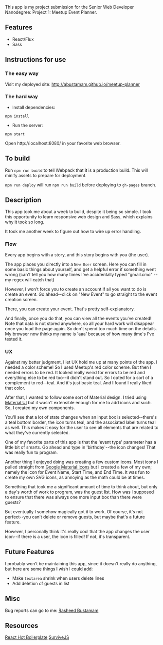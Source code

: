This app is my project submission for the Senior Web Developer Nanodegree: Project 1: Meetup Event Planner.

## Features

- React/Flux
- Sass 

## Instructions for use

### The easy way

Visit my deployed site: http://abustamam.github.io/meetup-planner

### The hard way

- Install dependencies:

```
npm install
```

- Run the server:

```
npm start
```

Open http://localhost:8080/ in your favorite web browser.

## To build

Run `npm run build` to tell Webpack that it is a production build. This will minify assets to prepare for deployment. 

`npm run deploy` will run `npm run build` before deploying to `gh-pages` branch.

## Description

This app took me about a week to build, despite it being so simple. I took this opportunity to learn responsive web design and Sass, which explains why it took so long. 

It took me another week to figure out how to wire up error handling.

### Flow

Every app begins with a story, and this story begins with you (the user). 

The app places you directly into a `New User` screen. Here you can fill in some basic things about yourself, and get a helpful error if something went wrong (can't tell you how many times I've accidentally typed "gmail.cmo" -- my regex will catch that)

However, I won't force you to create an account if all you want to do is create an event. Go ahead--click on "New Event" to go straight to the event creation screen. 

There, you can create your event. That's pretty self-explanatory. 

And finally, once you do that, you can view all the events you've created! Note that data is not stored anywhere, so all your hard work will disappear once you load the page again. So don't spend too much time on the details. My browser now thinks my name is 'aaa' because of how many time's I've tested it.

### UX

Against my better judgment, I let UX hold me up at many points of the app. I needed a color scheme! So I used Meetup's red color scheme. But then I needed errors to be red. It looked really weird for errors to be red and everything else to be red too--it didn't stand out. So I opted for a sort of a complement to red--teal. And it's just basic teal. And I found I really liked that color. 

After that, I wanted to follow some sort of Material design. I tried using [Material UI](http://material-ui.com) but it wasn't extensible enough for me to add icons and such. So, I created my own components. 

You'll see that a lot of state changes when an input box is selected--there's a teal bottom border, the icon turns teal, and the associated label turns teal as well. This makes it easy for the user to see all elements that are related to what they've currently selected. 

One of my favorite parts of this app is that the 'event type' parameter has a little bit of smarts. Go ahead and type in 'birthday'--the icon changes! That was really fun to program.

Another thing I enjoyed doing was creating a few custom icons. Most icons I pulled straight from [Google Material Icons](http://design.google.com/icons/) but I created a few of my own; namely the icon for Event Name, Start Time, and End Time. It was fun to create my own SVG icons, as annoying as the math could be at times. 

Something that took me a significant amount of time to think about, but only a day's worth of work to program, was the guest list. How was I supposed to ensure that there was always one more input box than there were guests? 

But eventually I somehow magically got it to work. Of course, it's not perfect--you can't delete or remove guests, but maybe that's a future feature. 

However, I personally think it's really cool that the app changes the user icon--if there is a user, the icon is filled! If not, it's transparent. 

## Future Features

I probably won't be maintaining this app, since it doesn't really do anything, but here are some things I wish I could add:

- Make `textarea` shrink when users delete lines
- Add deletion of guests in list

## Misc

Bug reports can go to me: [Rasheed Bustamam](rasheed.bustamam@gmail.com)


## Resources

[React Hot Boilerplate](https://github.com/gaearon/react-hot-boilerplate)
[SurviveJS](http://survivejs.com)